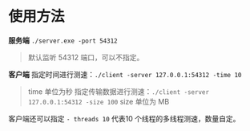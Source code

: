 # 使用方法

**服务端**
`./server.exe -port 54312`
> 默认监听 54312 端口，可以不指定。

**客户端**
指定时间进行测速：`./client -server 127.0.0.1:54312 -time 10`
> time 单位为秒
指定传输数据进行测速：`./client -server 127.0.0.1:54312 -size 100`
> size 单位为 MB

客户端还可以指定 `- threads 10` 代表10 个线程的多线程测速，数量自定。

